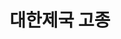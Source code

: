 ---
layout: hubs
key: Q257425
title: 대한제국 고종
name: 대한제국 고종
image: http://commons.wikimedia.org/wiki/Special:FilePath/Gojong%20of%20the%20Korean%20Empire%2001.jpg
description: 조선의 제26대 국왕, 대한제국의 초대 황제
score: 0.0013689796362336745
degree: 14
---